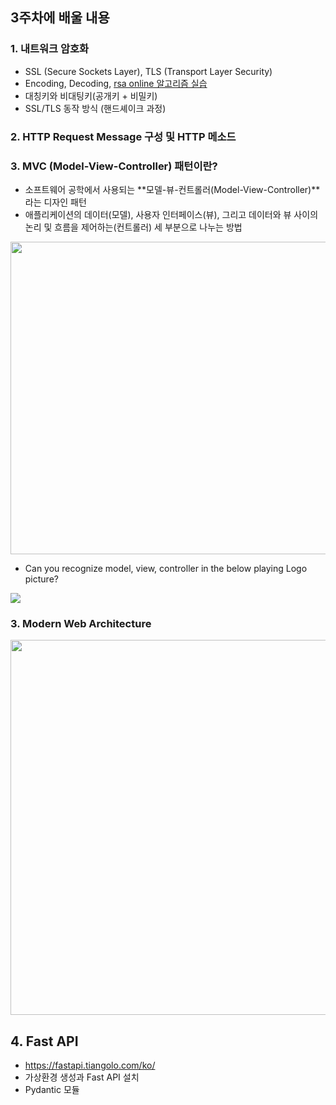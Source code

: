 ## 3주차에 배울 내용
### 1. 내트워크 암호화
- SSL (Secure Sockets Layer), TLS (Transport Layer Security)
- Encoding, Decoding, [rsa online 알고리즘 실습](https://www.devglan.com/online-tools/rsa-encryption-decryption)
- 대칭키와 비대팅키(공개키 + 비밀키)
- SSL/TLS 동작 방식 (핸드셰이크 과정)

### 2. HTTP Request Message 구성 및 HTTP 메소드

### 3. MVC (Model-View-Controller) 패턴이란?
- 소프트웨어 공학에서 사용되는 **모델-뷰-컨트롤러(Model-View-Controller)**라는 디자인 패턴
- 애플리케이션의 데이터(모델), 사용자 인터페이스(뷰), 그리고 데이터와 뷰 사이의 논리 및 흐름을 제어하는(컨트롤러) 세 부분으로 나누는 방법

<img src="https://tecoble.techcourse.co.kr/static/c73f913a7c220ec8cb3ee9a8579468b4/73a7d/mvc.avif" width="600" height="500">

- Can you recognize model, view, controller in the below playing Logo picture? 

![](https://images.unsplash.com/photo-1575364289437-fb1479d52732?w=600&auto=format&fit=crop&q=60&ixlib=rb-4.1.0&ixid=M3wxMjA3fDB8MHxzZWFyY2h8MTF8fCVFQiU4NiU4MCVFQiU4QiVBNHxlbnwwfHwwfHx8MA%3D%3D)

### 3. Modern Web Architecture
<img src="https://www.simform.com/wp-content/uploads/2021/05/webapparchitecture5.png" width="800" height="600">

## 4. Fast API
- https://fastapi.tiangolo.com/ko/
- 가상환경 생성과 Fast API 설치
- Pydantic 모듈
